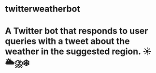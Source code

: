 # twitterweatherbot

# A Twitter bot that responds to user queries with a tweet about the weather in the suggested region. ☀️🌥⛈❄️
